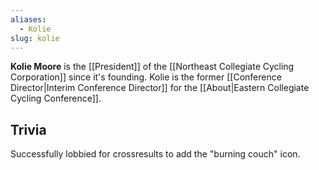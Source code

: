 ```yaml
---
aliases:
  - Kolie
slug: kolie
---
```

**Kolie Moore** is the [[President]] of the [[Northeast Collegiate Cycling Corporation]] since it's founding. Kolie is the former [[Conference Director|Interim Conference Director]] for the [[About|Eastern Collegiate Cycling Conference]].
## Trivia
Successfully lobbied for crossresults to add the "burning couch" icon.
